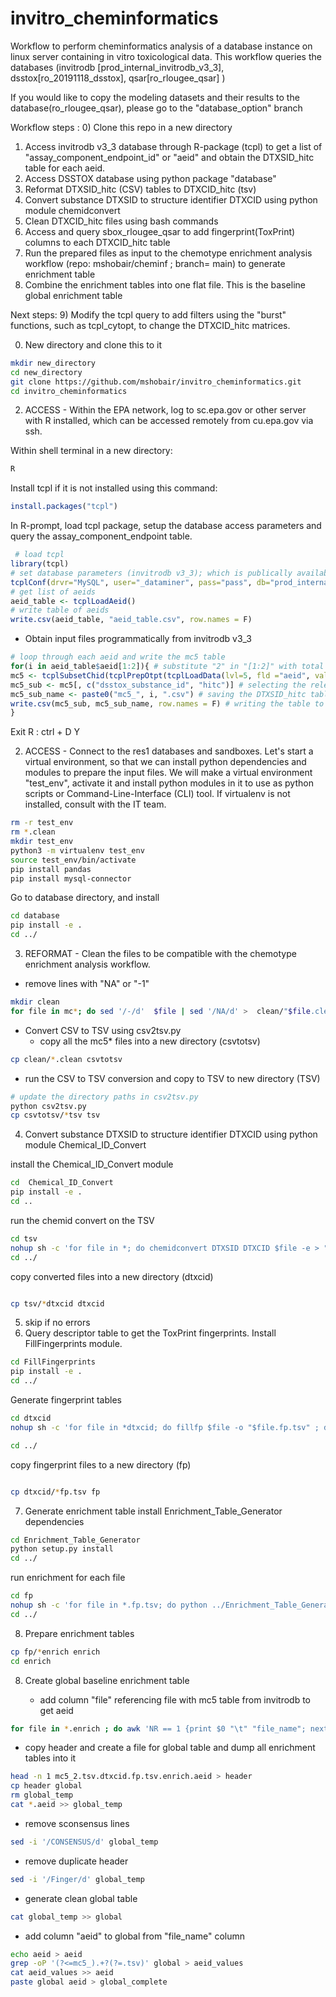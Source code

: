 # invitro_cheminformatics
Workflow to perform cheminformatics analysis of a database instance on linux server containing in vitro toxicological data. This workflow queries the databases (invitrodb [prod_internal_invitrodb_v3_3], dsstox[ro_20191118_dsstox], qsar[ro_rlougee_qsar] )

If you would like to copy the modeling datasets and their results to the database(ro_rlougee_qsar), please go to the "database_option" branch

Workflow steps :
  0) Clone this repo in a new directory
  1) Access invitrodb v3_3 database through R-package (tcpl) to get a list of "assay_component_endpoint_id" or "aeid" and obtain the DTXSID_hitc table for each aeid.
  2) Access DSSTOX database using python package "database"
  3) Reformat DTXSID_hitc (CSV) tables to DTXCID_hitc (tsv)
  4) Convert substance DTXSID to structure identifier DTXCID using python module chemidconvert
  5) Clean DTXCID_hitc files using bash commands
  6) Access and query sbox_rlougee_qsar to add fingerprint(ToxPrint) columns to each DTXCID_hitc table
  7) Run the prepared files as input to the chemotype enrichment analysis workflow (repo: mshobair/cheminf ; branch= main) to generate enrichment table
  8) Combine the enrichment tables into one flat file. This is the baseline global enrichment table

Next steps:
  9) Modify the tcpl query to add filters using the "burst" functions, such as tcpl_cytopt, to change the DTXCID_hitc matrices.
  
  0) New directory and clone this to it
```sh
mkdir new_directory
cd new_directory
git clone https://github.com/mshobair/invitro_cheminformatics.git
cd invitro_cheminformatics
```
  2) ACCESS - Within the EPA network, log to sc.epa.gov or other server with R installed, which can be accessed remotely from cu.epa.gov via ssh. 
  
Within shell terminal in a new directory:

```sh
R
```
Install tcpl if it is not installed using this command:

```r
install.packages("tcpl")
```
In R-prompt, load tcpl package, setup the database access parameters and query the assay_component_endpoint table. 
```r
 # load tcpl
library(tcpl)
# set database parameters (invitrodb v3_3); which is publically available
tcplConf(drvr="MySQL", user="_dataminer", pass="pass", db="prod_internal_invitrodb_v3_3", host="ccte-mysql-res.epa.gov")
# get list of aeids
aeid_table <- tcplLoadAeid()
# write table of aeids
write.csv(aeid_table, "aeid_table.csv", row.names = F)
```
- Obtain input files programmatically from invitrodb v3_3 
```r
# loop through each aeid and write the mc5 table
for(i in aeid_table$aeid[1:2]){ # substitute "2" in "[1:2]" with total number of aeids {total; 1:length(aeid_table$aeid)}
mc5 <- tcplSubsetChid(tcplPrepOtpt(tcplLoadData(lvl=5, fld ="aeid", val = i))) # getting level 5 data for binary hitcall (hitc)
mc5_sub <- mc5[, c("dsstox_substance_id", "hitc")] # selecting the relevant columns DTXSID(dsstox_substance_id) and hitcall (hitc)
mc5_sub_name <- paste0("mc5_", i, ".csv") # saving the DTXSID_hitc table for a specific aeid (i) and naming it by the aeid (mc5_1.csv)
write.csv(mc5_sub, mc5_sub_name, row.names = F) # writing the table to a CSV file (mc5_1.csv) in the current directory
}
```
Exit R :
ctrl + D
Y

2) ACCESS - Connect to the res1 databases and sandboxes.
Let's start a virtual environment, so that we can install python dependencies and modules to prepare the input files. We will make a virtual environment "test_env", activate it and install python modules in it to use as python scripts or Command-Line-Interface (CLI) tool. If virtualenv is not installed, consult with the IT team.

```sh
rm -r test_env
rm *.clean
mkdir test_env
python3 -m virtualenv test_env
source test_env/bin/activate
pip install pandas
pip install mysql-connector
```

Go to database directory, and install

```sh
cd database
pip install -e .
cd ../
```

3) REFORMAT - Clean the files to be compatible with the chemotype enrichment analysis workflow. 

- remove lines with "NA" or "-1"
```sh
mkdir clean
for file in mc*; do sed '/-/d'  $file | sed '/NA/d' >  clean/"$file.clean" ; done
```

- Convert CSV to TSV using csv2tsv.py
  - copy all the mc5* files into a new directory (csvtotsv)
```sh
cp clean/*.clean csvtotsv
```
  
- run the CSV to TSV conversion and copy to TSV to new directory (TSV)
```sh
# update the directory paths in csv2tsv.py
python csv2tsv.py
cp csvtotsv/*tsv tsv
```
4) Convert substance DTXSID to structure identifier DTXCID using python module Chemical_ID_Convert

install the Chemical_ID_Convert module
```sh
cd  Chemical_ID_Convert
pip install -e .
cd ..
```
run the chemid convert on the TSV

```sh
cd tsv
nohup sh -c 'for file in *; do chemidconvert DTXSID DTXCID $file -e > "$file.dtxcid" ; done' >> out &  
cd ../
```
copy converted files into a new directory (dtxcid)
```sh

cp tsv/*dtxcid dtxcid
```

5) skip if no errors
6) Query descriptor table to get the ToxPrint fingerprints. Install FillFingerprints module.
```sh
cd FillFingerprints
pip install -e .
cd ../
```
Generate fingerprint tables
```sh
cd dtxcid
nohup sh -c 'for file in *dtxcid; do fillfp $file -o "$file.fp.tsv" ; done' >> out &

cd ../
```
copy fingerprint files to a new directory (fp)
```sh

cp dtxcid/*fp.tsv fp
```
7) Generate enrichment table
install Enrichment_Table_Generator dependencies
```sh
cd Enrichment_Table_Generator
python setup.py install
cd ../
```
run enrichment for each file
```sh
cd fp
nohup sh -c 'for file in *.fp.tsv; do python ../Enrichment_Table_Generator/Enrichment_Table_Generator.py -i $file -o $file.enrich ; done' >> out &
cd ../
```

8) Prepare enrichment tables
```sh
cp fp/*enrich enrich
cd enrich
```

8) Create global baseline enrichment table
    
   - add column "file" referencing file with mc5 table from invitrodb to get aeid
```sh
for file in *.enrich ; do awk 'NR == 1 {print $0 "\t" "file_name"; next;}{print $0 "\t" FILENAME;}' $file > $file.aeid ; done  
```
   - copy header and create a file for global table and dump all enrichment tables into it
```sh
head -n 1 mc5_2.tsv.dtxcid.fp.tsv.enrich.aeid > header
cp header global
rm global_temp
cat *.aeid >> global_temp
```
   - remove sconsensus lines
```sh
sed -i '/CONSENSUS/d' global_temp
```
   - remove duplicate header
```sh
sed -i '/Finger/d' global_temp
```
   - generate clean global table
```sh
cat global_temp >> global 
```
   - add column "aeid" to global from "file_name" column
```sh
echo aeid > aeid
grep -oP '(?<=mc5_).+?(?=.tsv)' global > aeid_values
cat aeid_values >> aeid
paste global aeid > global_complete
```

